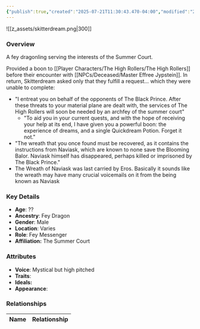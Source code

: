 ```yaml
---
{"publish":true,"created":"2025-07-21T11:30:43.470-04:00","modified":"2025-07-27T17:21:10.958-04:00","published":"2025-07-27T17:21:10.958-04:00","cssclasses":"","Age":"??","Ancestry":"Fey Dragon","Gender":"Male","Location":["Varies"],"Role":["Fey Messenger"],"Affiliation":["The Summer Court"],"Appearances":["[[00 -The High Rollers Campaign-]]"]}
---
```



![[z_assets/skitterdream.png|300]]

### Overview
A fey dragonling serving the interests of the Summer Court.

Provided a boon to [[Player Characters/The High Rollers/The High Rollers]] before their encounter with [[NPCs/Deceased/Master Effree Jypstein]]. In return, Skitterdream asked only that they fulfill a request... which they were unable to complete:
- "I entreat you on behalf of the opponents of The Black Prince. After these threats to your material plane are dealt with, the services of The High Rollers will soon be needed by an archfey of the summer court"
    - "To aid you in your current quests, and with the hope of receiving your help at its end, I have given you a powerful boon: the experience of dreams, and a single Quickdream Potion. Forget it not."
- "The wreath that you once found must be recovered, as it contains the instructions from Naviask, which are known to none save the Blooming Balor. Naviask himself has disappeared, perhaps killed or imprisoned by The Black Prince."
- The Wreath of Naviask was last carried by Eros. Basically it sounds like the wreath may have many crucial voicemails on it from the being known as Naviask

### Key Details
- **Age**: ??
- **Ancestry**: Fey Dragon
- **Gender**: Male
- **Location**: Varies
- **Role**: Fey Messenger
- **Affiliation:** The Summer Court

### Attributes
- **Voice**: Mystical but high pitched
- **Traits**: 
- **Ideals:** 
- **Appearance**: 

### Relationships

| Name  | Relationship |
| ----- | ------------ |
